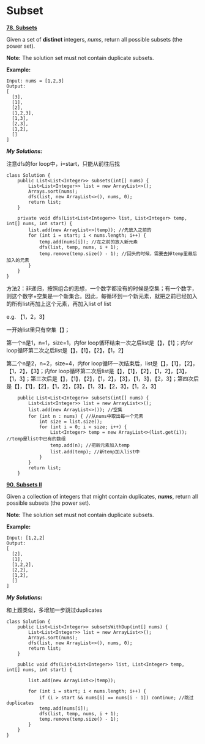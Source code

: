 # Subset

[ **78. Subsets**](https://leetcode.com/problems/subsets/description/)

Given a set of **distinct** integers, _nums_, return all possible subsets \(the power set\).

**Note:** The solution set must not contain duplicate subsets.

**Example:**

```text
Input: nums = [1,2,3]
Output:
[
  [3],
  [1],
  [2],
  [1,2,3],
  [1,3],
  [2,3],
  [1,2],
  []
]
```

_**My Solutions:**_

注意dfs的for loop中，i=start，只能从前往后找

```text
class Solution {
    public List<List<Integer>> subsets(int[] nums) {
        List<List<Integer>> list = new ArrayList<>();
        Arrays.sort(nums);
        dfs(list, new ArrayList<>(), nums, 0);
        return list;
    }
    
    private void dfs(List<List<Integer>> list, List<Integer> temp, int[] nums, int start) {
        list.add(new ArrayList<>(temp)); //先放入之前的
        for (int i = start; i < nums.length; i++) {
            temp.add(nums[i]); //在之前的放入新元素
            dfs(list, temp, nums, i + 1);
            temp.remove(temp.size() - 1); //回头的时候，需要去掉temp里最后加入的元素
        }
    }
}
```

方法2：非递归，按照组合的思想，一个数字都没有的时候是空集；有一个数字，则这个数字+空集是一个新集合。因此，每循环到一个新元素，就把之前已经加入的所有list再加上这个元素，再加入list of list

e.g. 【1，2，3】

一开始list里只有空集【】；

第一个n是1，n=1，size=1，内for loop循环结束一次之后list是【】，【1】；内for loop循环第二次之后list是【】，【1】，【2】，【1，2】

第二个n是2，n=2，size=4，内for loop循环一次结束后，list是【】，【1】，【2】，【1，2】，【3】；内for loop循环第二次后list是【】，【1】，【2】，【1，2】，【3】，【1，3】；第三次后是【】，【1】，【2】，【1，2】，【3】，【1，3】，【2，3】；第四次后是【】，【1】，【2】，【1，2】，【3】，【1，3】，【2，3】，【1，2，3】

```text
    public List<List<Integer>> subsets(int[] nums) {
        List<List<Integer>> list = new ArrayList<>();
        list.add(new ArrayList<>()); //空集
        for (int n : nums) { //从nums中取出每一个元素
            int size = list.size();
            for (int i = 0; i < size; i++) {
                List<Integer> temp = new ArrayList<>(list.get(i)); //temp是list中已有的数组
                temp.add(n); //把新元素加入temp
                list.add(temp); //新temp加入list中
            }
        }
        return list;
    }
```

[ **90. Subsets II**](https://leetcode.com/problems/subsets-ii/description/)

Given a collection of integers that might contain duplicates, _**nums**_, return all possible subsets \(the power set\).

**Note:** The solution set must not contain duplicate subsets.

**Example:**

```text
Input: [1,2,2]
Output:
[
  [2],
  [1],
  [1,2,2],
  [2,2],
  [1,2],
  []
]
```

_**My Solutions:**_

和上题类似，多增加一步跳过duplicates

```text
class Solution {
    public List<List<Integer>> subsetsWithDup(int[] nums) {
        List<List<Integer>> list = new ArrayList<>();
        Arrays.sort(nums);
        dfs(list, new ArrayList<>(), nums, 0);
        return list;
    }
    
    public void dfs(List<List<Integer>> list, List<Integer> temp, int[] nums, int start) {
        
        list.add(new ArrayList<>(temp));
        
        for (int i = start; i < nums.length; i++) {
            if (i > start && nums[i] == nums[i - 1]) continue; //跳过duplicates
            temp.add(nums[i]);
            dfs(list, temp, nums, i + 1);
            temp.remove(temp.size() - 1);
        }
    }
}
```

